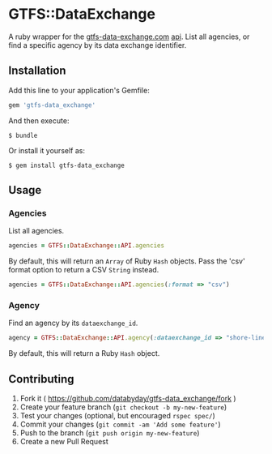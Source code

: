# GTFS::DataExchange

A ruby wrapper for the [gtfs-data-exchange.com](http://www.gtfs-data-exchange.com) [api](http://www.gtfs-data-exchange.com/api). List all agencies, or find a specific agency by its data exchange identifier.

## Installation

Add this line to your application's Gemfile:

```ruby
gem 'gtfs-data_exchange'
```

And then execute:

    $ bundle

Or install it yourself as:

    $ gem install gtfs-data_exchange

## Usage

### Agencies

List all agencies.

```` rb
agencies = GTFS::DataExchange::API.agencies
````

By default, this will return an `Array` of Ruby `Hash` objects. Pass the 'csv' format option to return a CSV `String` instead.

```` rb
agencies = GTFS::DataExchange::API.agencies(:format => "csv")
````

### Agency

Find an agency by its `dataexchange_id`.

```` rb
agency = GTFS::DataExchange::API.agency(:dataexchange_id => "shore-line-east")
````

By default, this will return a Ruby `Hash` object.

## Contributing

1. Fork it ( https://github.com/databyday/gtfs-data_exchange/fork )
2. Create your feature branch (`git checkout -b my-new-feature`)
3. Test your changes (optional, but encouraged `rspec spec/`)
4. Commit your changes (`git commit -am 'Add some feature'`)
5. Push to the branch (`git push origin my-new-feature`)
6. Create a new Pull Request
